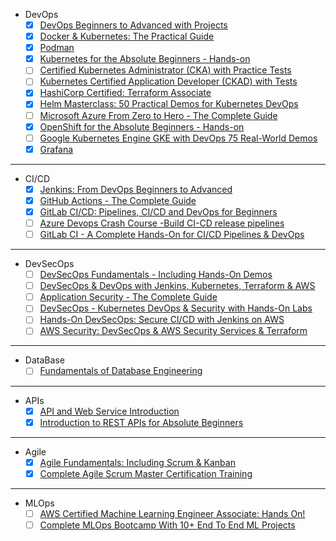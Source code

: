 - DevOps
  - [x] [DevOps Beginners to Advanced with Projects](https://www.udemy.com/course/decodingdevops)
  - [x] [Docker & Kubernetes: The Practical Guide](https://www.udemy.com/course/docker-kubernetes-the-practical-guide)
  - [x] [Podman](https://www.youtube.com/watch?v=YXfA5O5Mr18&ab_channel=AmadeusforDevelopers)
  - [x] [Kubernetes for the Absolute Beginners - Hands-on](https://www.udemy.com/course/learn-kubernetes/)
  - [ ] [Certified Kubernetes Administrator (CKA) with Practice Tests](https://www.udemy.com/course/certified-kubernetes-administrator-with-practice-tests)
  - [ ] [Kubernetes Certified Application Developer (CKAD) with Tests](https://www.udemy.com/course/certified-kubernetes-application-developer)
  - [x] [HashiCorp Certified: Terraform Associate](https://www.udemy.com/course/terraform-beginner-to-advanced)
  - [x] [Helm Masterclass: 50 Practical Demos for Kubernetes DevOps](https://www.udemy.com/course/helm-masterclass-50-practical-demos-for-kubernetes-devops)
  - [ ] [Microsoft Azure From Zero to Hero - The Complete Guide](https://www.udemy.com/course/microsoft-azure-from-zero-to-hero-the-complete-guide)
  - [x] [OpenShift for the Absolute Beginners - Hands-on](https://www.udemy.com/course/learn-openshift)
  - [ ] [Google Kubernetes Engine GKE with DevOps 75 Real-World Demos](https://www.udemy.com/course/gcp-google-kubernetes-engine-gke-with-devops)
  - [x] [Grafana](https://youtu.be/w-c3KYKQQfs?si=WvQt55G12T5t0-WQ)

---

- CI/CD
  - [x] [Jenkins: From DevOps Beginners to Advanced](https://www.udemy.com/course/decodingdevops)
  - [x] [GitHub Actions - The Complete Guide](https://www.udemy.com/course/github-actions-the-complete-guide)
  - [x] [GitLab CI/CD: Pipelines, CI/CD and DevOps for Beginners](https://www.udemy.com/course/gitlab-ci-pipelines-ci-cd-and-devops-for-beginners)
  - [ ] [Azure Devops Crash Course -Build CI-CD release pipelines](https://www.udemy.com/course/azure-devops-fundamental)
  - [ ] [GitLab CI - A Complete Hands-On for CI/CD Pipelines & DevOps](https://www.udemy.com/course/gitlab-cicd-course)

---

- DevSecOps
  - [ ] [DevSecOps Fundamentals - Including Hands-On Demos](https://www.udemy.com/course/devsecops-fundamentals)
  - [ ] [DevSecOps & DevOps with Jenkins, Kubernetes, Terraform & AWS](https://www.udemy.com/course/devsecops-with-terraform-kubernetes-jenkins-aws)
  - [ ] [Application Security - The Complete Guide](https://www.udemy.com/course/application-security-the-complete-guide)
  - [ ] [DevSecOps - Kubernetes DevOps & Security with Hands-On Labs](https://www.udemy.com/course/kubernetes-devsecops)
  - [ ] [Hands-On DevSecOps: Secure CI/CD with Jenkins on AWS](https://www.udemy.com/course/devsecops-with-sast-sca-dast)
  - [ ] [AWS Security: DevSecOps & AWS Security Services & Terraform](https://www.udemy.com/course/devsecops-in-aws-and-aws-security-services-asecurityguru)

---

- DataBase
  - [ ] [Fundamentals of Database Engineering](https://www.udemy.com/course/database-engines-crash-course)

---

- APIs
  - [x] [API and Web Service Introduction](https://www.udemy.com/course/api-and-web-service-introduction)
  - [x] [Introduction to REST APIs for Absolute Beginners](https://www.udemy.com/course/api-with-postman-for-absolute-beginners)

---

- Agile
  - [x] [Agile Fundamentals: Including Scrum & Kanban](https://www.udemy.com/course/agile-fundamentals-scrum-kanban-scrumban/)
  - [x] [Complete Agile Scrum Master Certification Training](https://www.udemy.com/course/complete-agile-scrum-master-training-exam-simulator/)

---

- MLOps
  - [ ] [AWS Certified Machine Learning Engineer Associate: Hands On!](https://www.udemy.com/course/aws-certified-machine-learning-engineer-associate-mla-c01)
  - [ ] [Complete MLOps Bootcamp With 10+ End To End ML Projects](https://www.udemy.com/course/complete-mlops-bootcamp-with-10-end-to-end-ml-projects)
